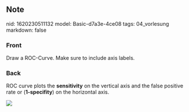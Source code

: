 ## Note
nid: 1620230511132
model: Basic-d7a3e-4ce08
tags: 04_vorlesung
markdown: false

### Front
Draw a ROC-Curve. Make sure to include axis labels.

### Back
ROC curve plots the <b>sensitivity</b> on the vertical axis and the
false positive rate or (<b>1-specifity</b>) on the horizontal axis.
<div><img src=
"paste-345732de7d769daedff8ae5a1ccce4a56f28e6ec.jpg"></div>

